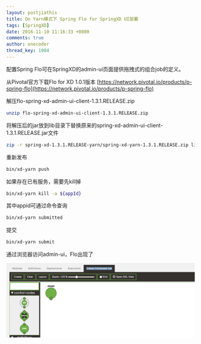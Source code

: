 ```yaml
---
layout: postjiathis
title: On Yarn模式下 Spring Flo for SpringXD UI部署
tags: [SpringXD]
date: 2016-11-10 11:16:33 +0800
comments: true
author: onecoder
thread_key: 1904
---
```

配置Spring Flo可在SpringXD的admin-ui页面提供拖拽式的组合job的定义。

从Pivotal官方下载Flo for XD 1.0.1版本
[https://network.pivotal.io/products/p-spring-flo](https://network.pivotal.io/products/p-spring-flo)

<!--break-->

解压flo-spring-xd-admin-ui-client-1.3.1.RELEASE.zip

```bash
unzip flo-spring-xd-admin-ui-client-1.3.1.RELEASE.zip
```

将解压后的jar放到lib目录下替换原来的spring-xd-admin-ui-client-1.3.1.RELEASE.jar文件

```bash
zip -r spring-xd-1.3.1.RELEASE-yarn/spring-xd-yarn-1.3.1.RELEASE.zip lib/spring-xd-admin-ui-client-1.3.1.RELEASE.jar
```

重新发布

```bash
bin/xd-yarn push
```

如果存在已有服务，需要先kill掉

```bash
bin/xd-yarn kill -a ${appId}
```

其中appid可通过命令查询

```bash
bin/xd-yarn submitted
```

提交

```bash
bin/xd-yarn submit
```

通过浏览器访问admin-ui，Flo出现了

![](/images/post/flo-for-springxd-on-yarn/flo-for-xd.png)